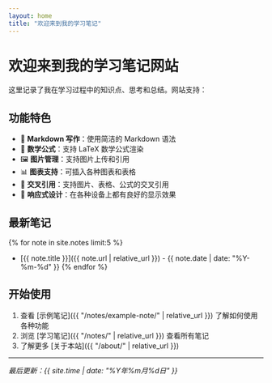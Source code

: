 ```yaml
---
layout: home
title: "欢迎来到我的学习笔记"
---
```


# 欢迎来到我的学习笔记网站

这里记录了我在学习过程中的知识点、思考和总结。网站支持：

## 功能特色

- 📝 **Markdown 写作**：使用简洁的 Markdown 语法
- 🔢 **数学公式**：支持 LaTeX 数学公式渲染
- 🖼️ **图片管理**：支持图片上传和引用
- 📊 **图表支持**：可插入各种图表和表格
- 🔗 **交叉引用**：支持图片、表格、公式的交叉引用
- 📱 **响应式设计**：在各种设备上都有良好的显示效果

## 最新笔记

{% for note in site.notes limit:5 %}
- [{{ note.title }}]({{ note.url | relative_url }}) - {{ note.date | date: "%Y-%m-%d" }}
{% endfor %}

## 开始使用

1. 查看 [示例笔记]({{ "/notes/example-note/" | relative_url }}) 了解如何使用各种功能
2. 浏览 [学习笔记]({{ "/notes/" | relative_url }}) 查看所有笔记
3. 了解更多 [关于本站]({{ "/about/" | relative_url }})

---

*最后更新：{{ site.time | date: "%Y年%m月%d日" }}* 